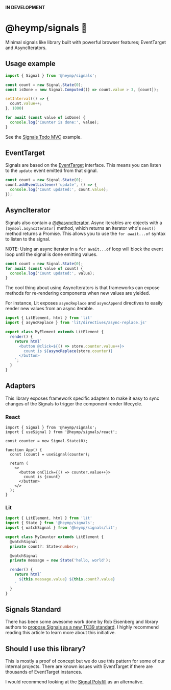 **IN DEVELOPMENT**

# @heymp/signals 🚦

Minimal signals like library built with powerful browser features;
EventTarget and AsyncIterators.

## Usage example

```js
import { Signal } from '@heymp/signals';

const count = new Signal.State(0);
const isDone = new Signal.Computed(() => count.value > 3, [count]);

setInterval(() => {
  count.value++;
}, 1000)

for await (const value of isDone) {
  console.log('Counter is done:', value);
}
```

See the [Signals Todo MVC](https://github.com/heyMP/signals-todo-mvc) example.

## EventTarget

Signals are based on the [EventTarget](https://developer.mozilla.org/en-US/docs/Web/API/EventTarget)
interface. This means you can listen to the `update` event emitted from that signal.

```js
const count = new Signal.State(0);
count.addEventListener('update', () => {
  console.log('Count updated:', count.value);
});
```

## AsyncIterator

Signals also contain a [@@asyncIterator](https://developer.mozilla.org/en-US/docs/Web/JavaScript/Reference/Global_Objects/Symbol/iterator).
Async iterables are objects with a `[Symbol.asyncIterator]` method, which
returns an iterator who's `next()` method returns a Promise. This allows you
to use the `for await...of` syntax to listen to the signal.

NOTE: Using an async iterator in a `for await...of` loop will block the event loop
until the signal is done emitting values.

```js
const count = new Signal.State(0);
for await (const value of count) {
  console.log('Count updated:', value);
}
```

The cool thing about using AsyncIterators is that frameworks can expose 
methods for re-rendering components when new values are yielded.

For instance, Lit exposes `asyncReplace` and `asyncAppend` directives
to easily render new values from an async iterable.

```js
import { LitElement, html } from 'lit'
import { asyncReplace } from 'lit/directives/async-replace.js'

export class MyElement extends LitElement {
  render() {
    return html`
      <button @click=${() => store.counter.value++}>
        count is ${asyncReplace(store.counter)}
      </button>
    `;
  }
}
```

## Adapters

This library exposes framework specific adapters to make it easy to
sync changes of the Signals to trigger the component render lifecycle.

### React

```tsx
import { Signal } from '@heymp/signals';
import { useSignal } from '@heymp/signals/react';

const counter = new Signal.State(0);

function App() {
  const [count] = useSignal(counter);

  return (
    <>
      <button onClick={() => counter.value++}>
        count is {count}
      </button>
    </>
  );
}
```

### Lit

```ts
import { LitElement, html } from 'lit'
import { State } from '@heymp/signals';
import { watchSignal } from '@heymp/signals/lit';

export class MyCounter extends LitElement {
  @watchSignal
  private count?: State<number>;

  @watchSignal
  private message = new State('hello, world');

  render() {
    return html`
      ${this.message.value} ${this.count?.value}
    `
  }
}
```

## Signals Standard

There has been some awesome work done by Rob Eisenberg and library authors
to [propose Signals as a new TC39 standard](https://eisenbergeffect.medium.com/a-tc39-proposal-for-signals-f0bedd37a335). 
I highly recommend reading this article to learn more about this initiative.

## Should I use this library?

This is mostly a proof of concept but we do use this pattern for
some of our internal projects. There are known issues with EventTarget
if there are thousands of EventTarget instances.

I would recommend looking at the [Signal Polyfill](https://github.com/proposal-signals/proposal-signals/tree/main/packages/signal-polyfill)
as an alternative.
